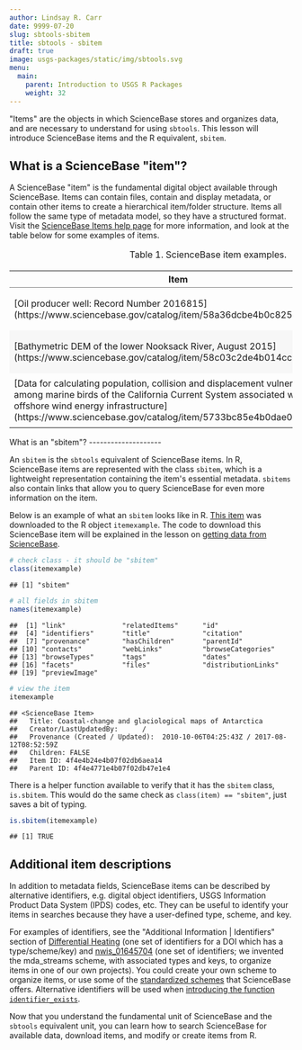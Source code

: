 ```yaml
---
author: Lindsay R. Carr
date: 9999-07-20
slug: sbtools-sbitem
title: sbtools - sbitem
draft: true 
image: usgs-packages/static/img/sbtools.svg
menu:
  main:
    parent: Introduction to USGS R Packages
    weight: 32
---
```

"Items" are the objects in which ScienceBase stores and organizes data, and are necessary to understand for using `sbtools`. This lesson will introduce ScienceBase items and the R equivalent, `sbitem`.

What is a ScienceBase "item"?
-----------------------------

A ScienceBase "item" is the fundamental digital object available through ScienceBase. Items can contain files, contain and display metadata, or contain other items to create a hierarchical item/folder structure. Items all follow the same type of metadata model, so they have a structured format. Visit the [ScienceBase Items help page](https://www.sciencebase.gov/about/content/sciencebase-items) for more information, and look at the table below for some examples of items.

<!--html_preserve-->
<table class="gmisc_table" style="border-collapse: collapse; margin-top: 1em; margin-bottom: 1em;">
<thead>
<tr>
<td colspan="2" style="text-align: left;">
<caption>
Table 1. ScienceBase item examples.
</caption>
</td>
</tr>
<tr>
<th style="border-bottom: 1px solid grey; border-top: 2px solid grey; text-align: center;">
Item
</th>
<th style="border-bottom: 1px solid grey; border-top: 2px solid grey; text-align: center;">
Description
</th>
</tr>
</thead>
<tbody>
<tr>
<td style="padding-bottom: 0.5em; padding-right: 0.5em; padding-top: 0.5em; text-align: left;">
[Oil producer well: Record Number 2016815](https://www.sciencebase.gov/catalog/item/58a36dcbe4b0c82512870172)
</td>
<td style="padding-bottom: 0.5em; padding-right: 0.5em; padding-top: 0.5em; text-align: left;">
a standalone item
</td>
</tr>
<tr style="background-color: #f7f7f7;">
<td style="padding-bottom: 0.5em; padding-right: 0.5em; padding-top: 0.5em; background-color: #f7f7f7; text-align: left;">
[Bathymetric DEM of the lower Nooksack River, August 2015](https://www.sciencebase.gov/catalog/item/58c03c2de4b014cc3a3bb802)
</td>
<td style="padding-bottom: 0.5em; padding-right: 0.5em; padding-top: 0.5em; background-color: #f7f7f7; text-align: left;">
item with files and metadata
</td>
</tr>
<tr>
<td style="padding-bottom: 0.5em; padding-right: 0.5em; padding-top: 0.5em; border-bottom: 2px solid grey; text-align: left;">
[Data for calculating population, collision and displacement vulnerability among marine birds of the California Current System associated with offshore wind energy infrastructure](https://www.sciencebase.gov/catalog/item/5733bc85e4b0dae0d5dd627b)
</td>
<td style="padding-bottom: 0.5em; padding-right: 0.5em; padding-top: 0.5em; border-bottom: 2px solid grey; text-align: left;">
item that contains files and child items
</td>
</tr>
</tbody>
</table>
<!--/html_preserve-->
What is an "sbitem"?
--------------------

An `sbitem` is the `sbtools` equivalent of ScienceBase items. In R, ScienceBase items are represented with the class `sbitem`, which is a lightweight representation containing the item's essential metadata. `sbitems` also contain links that allow you to query ScienceBase for even more information on the item.

Below is an example of what an `sbitem` looks like in R. [This item](https://www.sciencebase.gov/catalog/item/4f4e4b24e4b07f02db6aea14) was downloaded to the R object `itemexample`. The code to download this ScienceBase item will be explained in the lesson on [getting data from ScienceBase](/usgs-packages/sbtools-get).

``` r
# check class - it should be "sbitem"
class(itemexample)
```

    ## [1] "sbitem"

``` r
# all fields in sbitem
names(itemexample)
```

    ##  [1] "link"              "relatedItems"      "id"               
    ##  [4] "identifiers"       "title"             "citation"         
    ##  [7] "provenance"        "hasChildren"       "parentId"         
    ## [10] "contacts"          "webLinks"          "browseCategories" 
    ## [13] "browseTypes"       "tags"              "dates"            
    ## [16] "facets"            "files"             "distributionLinks"
    ## [19] "previewImage"

``` r
# view the item
itemexample
```

    ## <ScienceBase Item> 
    ##   Title: Coastal-change and glaciological maps of Antarctica
    ##   Creator/LastUpdatedBy:      / 
    ##   Provenance (Created / Updated):  2010-10-06T04:25:43Z / 2017-08-12T08:52:59Z
    ##   Children: FALSE
    ##   Item ID: 4f4e4b24e4b07f02db6aea14
    ##   Parent ID: 4f4e4771e4b07f02db47e1e4

There is a helper function available to verify that it has the `sbitem` class, `is.sbitem`. This would do the same check as `class(item) == "sbitem"`, just saves a bit of typing.

``` r
is.sbitem(itemexample)
```

    ## [1] TRUE

Additional item descriptions
----------------------------

In addition to metadata fields, ScienceBase items can be described by alternative identifiers, e.g. digital object identifiers, USGS Information Product Data System (IPDS) codes, etc. They can be useful to identify your items in searches because they have a user-defined type, scheme, and key.

For examples of identifiers, see the "Additional Information | Identifiers" section of [Differential Heating](https://www.sciencebase.gov/catalog/item/580587a2e4b0824b2d1c1f23) (one set of identifiers for a DOI which has a type/scheme/key) and [nwis\_01645704](https://www.sciencebase.gov/catalog/item/556f2055e4b0d9246a9fc9f7) (one set of identifiers; we invented the mda\_streams scheme, with associated types and keys, to organize items in one of our own projects). You could create your own scheme to organize items, or use some of the [standardized schemes](https://www.sciencebase.gov/vocab/categories?offset=10&max=10&parentId=528e99f7e4b05d51c7038afd) that ScienceBase offers. Alternative identifiers will be used when [introducing the function `identifier_exists`](usgs-packages/sbtools-get/#inspect-and-download-items).

Now that you understand the fundamental unit of ScienceBase and the `sbtools` equivalent unit, you can learn how to search ScienceBase for available data, download items, and modify or create items from R.
